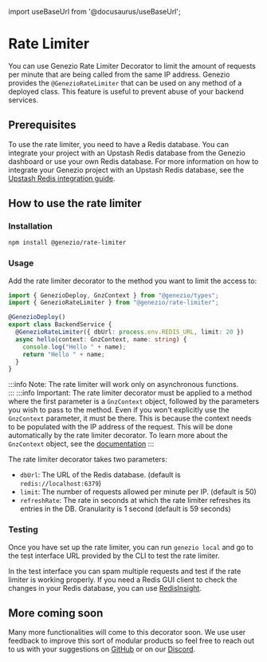 import useBaseUrl from '@docusaurus/useBaseUrl';

# Rate Limiter

You can use Genezio Rate Limiter Decorator to limit the amount of requests per minute that are being called from the same IP address.
Genezio provides the `@GenezioRateLimiter` that can be used on any method of a deployed class. This feature is useful to prevent abuse of your backend services.

## Prerequisites

To use the rate limiter, you need to have a Redis database. You can integrate your project with an Upstash Redis database from the Genezio dashboard or use your own Redis database.
For more information on how to integrate your Genezio project with an Upstash Redis database, see the [Upstash Redis integration guide](/docs/tutorials/connect-to-redis-powered-by-upstash/).

## How to use the rate limiter

### Installation

```bash
npm install @genezio/rate-limiter
```

### Usage

Add the rate limiter decorator to the method you want to limit the access to:

```typescript backendService.ts showLineNumbers
import { GenezioDeploy, GnzContext } from "@genezio/types";
import { GenezioRateLimiter } from "@genezio/rate-limiter";

@GenezioDeploy()
export class BackendService {
  @GenezioRateLimiter({ dbUrl: process.env.REDIS_URL, limit: 20 })
  async hello(context: GnzContext, name: string) {
    console.log("Hello " + name);
    return "Hello " + name;
  }
}
```

:::info
Note: The rate limiter will work only on asynchronous functions.  
:::
:::info
Important: The rate limiter decorator must be applied to a method where the first parameter is a `GnzContext` object, followed by the parameters you wish to pass to the method. Even if you won't explicitly use the `GnzContext` parameter, it must be there. This is because the context needs to be populated with the IP address of the request. This will be done automatically by the rate limiter decorator. To learn more about the `GnzContext` object, see the [documentation](/docs/project-structure/genezio-context)
:::

The rate limiter decorator takes two parameters:

- `dbUrl`: The URL of the Redis database. (default is `redis://localhost:6379`)
- `limit`: The number of requests allowed per minute per IP. (default is 50)
- `refreshRate`: The rate in seconds at which the rate limiter refreshes its entries in the DB. Granularity is 1 second (default is 59 seconds)

### Testing

Once you have set up the rate limiter, you can run `genezio local` and go to the test interface URL provided by the CLI to test the rate limiter.

In the test interface you can spam multiple requests and test if the rate limiter is working properly.
If you need a Redis GUI client to check the changes in your Redis database, you can use [RedisInsight](https://redis.com/redis-enterprise/redis-insight/).

## More coming soon

Many more functionalities will come to this decorator soon. We use user feedback to improve this sort of modular products so feel free to reach out to us with your suggestions on
[GitHub](https://github.com/Genez-io/genezio) or on our [Discord](https://discord.gg/uc9H5YKjXv).
